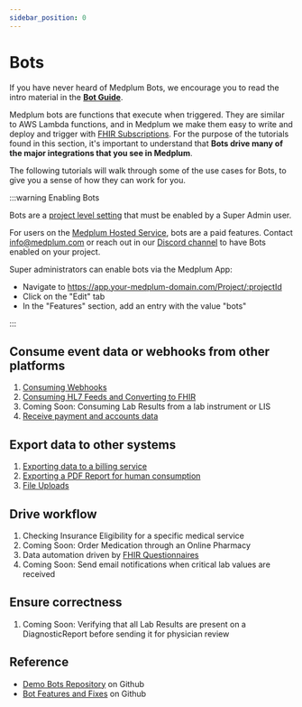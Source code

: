 ```yaml
---
sidebar_position: 0
---
```


# Bots

If you have never heard of Medplum Bots, we encourage you to read the intro material in the [**Bot Guide**](/docs/bots/bot-basics).

Medplum bots are functions that execute when triggered. They are similar to AWS Lambda functions, and in Medplum we make them easy to write and deploy and trigger with [FHIR Subscriptions](/docs/subscriptions). For the purpose of the tutorials found in this section, it's important to understand that **Bots drive many of the major integrations that you see in Medplum**.

The following tutorials will walk through some of the use cases for Bots, to give you a sense of how they can work for you.

:::warning Enabling Bots

Bots are a [project level setting](/docs/access/projects#settings) that must be enabled by a Super Admin user.

For users on the [Medplum Hosted Service](/pricing), bots are a paid features. Contact info@medplum.com or reach out in our [Discord channel](https://discord.gg/medplum) to have Bots enabled on your project.

Super administrators can enable bots via the Medplum App:

- Navigate to https://app.your-medplum-domain.com/Project/:projectId
- Click on the "Edit" tab
- In the "Features" section, add an entry with the value "bots"

:::

## Consume event data or webhooks from other platforms

1. [Consuming Webhooks](/docs/bots/consuming-webhooks)
2. [Consuming HL7 Feeds and Converting to FHIR](/docs/bots/hl7-into-fhir)
3. Coming Soon: Consuming Lab Results from a lab instrument or LIS
4. [Receive payment and accounts data](https://github.com/medplum/medplum-demo-bots/tree/main/src/stripe-bots)

## Export data to other systems

1. [Exporting data to a billing service](https://github.com/medplum/medplum-demo-bots/tree/main/src/candid-health)
2. [Exporting a PDF Report for human consumption](/docs/bots/creating-a-pdf)
3. [File Uploads](/docs/bots/file-uploads)

## Drive workflow

1. Checking Insurance Eligibility for a specific medical service
2. Coming Soon: Order Medication through an Online Pharmacy
3. Data automation driven by [FHIR Questionnaires](/docs/bots/bot-for-questionnaire-response)
4. Coming Soon: Send email notifications when critical lab values are received

## Ensure correctness

1. Coming Soon: Verifying that all Lab Results are present on a DiagnosticReport before sending it for physician review

## Reference

- [Demo Bots Repository](https://github.com/medplum/medplum-demo-bots) on Github
- [Bot Features and Fixes](https://github.com/medplum/medplum/pulls?q=is%3Apr+label%3Abots) on Github
